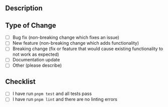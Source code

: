## Description

<!--
Provide a brief description of the changes in this PR.
Include screenshots if applicable.
-->

<!-- Fixes #(issue number) -->

## Type of Change

- [ ] Bug fix (non-breaking change which fixes an issue)
- [ ] New feature (non-breaking change which adds functionality)
- [ ] Breaking change (fix or feature that would cause existing functionality to not work as expected)
- [ ] Documentation update
- [ ] Other (please describe)

## Checklist

- [ ] I have run `pnpm test` and all tests pass
- [ ] I have run `pnpm lint` and there are no linting errors
